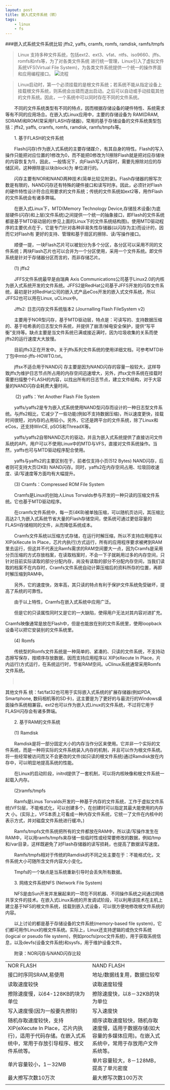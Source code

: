```yaml
---
layout: post
title: 嵌入式文件系统（转）
tags:
    - linux
    - fs
---
```


###嵌入式系统文件系统比较 jffs2, yaffs, cramfs, romfs, ramdisk, ramfs/tmpfs
    

>Linux 支持多种文件系统，包括ext2、ext3、vfat、ntfs、iso9660、jffs、romfs和nfs等，为了对各类文件系统 进行统一管理，Linux引入了虚拟文件系统VFS(Virtual File System)，为各类文件系统提供一个统一的操作界面和应用编程接口。
![流程](/lazycat/05/1223.png)


>Linux启动时，第一个必须挂载的是根文件系统；若系统不能从指定设备上挂载根文件系统，则系统会出错而退出启动。之后可以自动或手动挂载其他的文件系统。因此，一个系统中可以同时存在不同的文件系统。

>
　　不同的文件系统类型有不同的特点，因而根据存储设备的硬件特性、系统需求等有不同的应用场合。在嵌入式Linux应用中，主要的存储设备为 RAM(DRAM, SDRAM)和ROM(常采用FLASH存储器)，常用的基于存储设备的文件系统类型包括：jffs2, yaffs, cramfs, romfs, ramdisk, ramfs/tmpfs等。

>
　　1. 基于FLASH的文件系统
>
　　Flash(闪存)作为嵌入式系统的主要存储媒介，有其自身的特性。Flash的写入操作只能把对应位置的1修改为0，而不能把0修改为1(擦除Flash就是把对应存储块的内容恢复为1)，因此，一般情况下，向Flash写入内容时，需要先擦除对应的存储区间，这种擦除是以块(block)为 单位进行的。
>
　　闪存主要有NOR和NAND两种技术(简单比较见附录)。Flash存储器的擦写次数是有限的，NAND闪存还有特殊的硬件接口和读写时序。因此，必须针对Flash的硬件特性设计符合应用要求的文件系统；传统的文件系统如ext2等，用作Flash的文件系统会有诸多弊端。
>
　　在嵌入式Linux下，MTD(Memory Technology Device,存储技术设备)为底层硬件(闪存)和上层(文件系统)之间提供一个统一的抽象接口，即Flash的文件系统都是基于MTD驱动层的(参见上面的Linux下的文件系统结构图)。使用MTD驱动程序的主要优点在于，它是专门针对各种非易失性存储器(以闪存为主)而设计的，因而它对Flash有 更好的支持、管理和基于扇区的擦除、读/写操作接口。
>
　　顺便一提，一块Flash芯片可以被划分为多个分区，各分区可以采用不同的文件系统；两块Flash芯片也可以合并为一个分区使用，采用一个文件系统。即文件系统是针对于存储器分区而言的，而非存储芯片。
>
　　(1) jffs2
>
　　JFFS文件系统最早是由瑞典 Axis Communications公司基于Linux2.0的内核为嵌入式系统开发的文件系统。JFFS2是RedHat公司基于JFFS开发的闪存文件系统，最初是针对RedHat公司的嵌入式产品eCos开发的嵌入式文件系统，所以JFFS2也可以用在Linux, uCLinux中。
>
　　Jffs2: 日志闪存文件系统版本2 (Journalling Flash FileSystem v2)
>
　　主要用于NOR型闪存，基于MTD驱动层，特点是：可读写的、支持数据压缩的、基于哈希表的日志型文件系统，并提供了崩溃/掉电安全保护，提供“写平衡”支持等。缺点主要是当文件系统已满或接近满时，因为垃圾收集的关系而使jffs2的运行速度大大放慢。
>
　　目前jffs3正在开发中。关于jffs系列文件系统的使用详细文档，可参考MTD补丁包中mtd-jffs-HOWTO.txt。
>
　　jffsx不适合用于NAND闪 存主要是因为NAND闪存的容量一般较大，这样导致jffs为维护日志节点所占用的内存空间迅速增大，另外，jffsx文件系统在挂载时需要扫描整个FLASH的内容，以找出所有的日志节点，建立文件结构，对于大容量的NAND闪存会耗费大量时间。
>
>
>
　　 (2) yaffs：Yet Another Flash File System
>
　　yaffs/yaffs2是专为嵌入式系统使用NAND型闪存而设计的一种日志型文件系统。与jffs2相比，它减少了一些功能(例如不支持数据压缩)，所以速度更快，挂载时间很短，对内存的占用较小。另外，它还是跨平台的文件系统，除了Linux和eCos，还支持WinCE, pSOS和ThreadX等。
>
　　yaffs/yaffs2自带NAND芯片的驱动，并且为嵌入式系统提供了直接访问文件系统的API，用户可以不使用Linux中的MTD与VFS，直接对文件系统操作。当然，yaffs也可与MTD驱动程序配合使用。
>
　　yaffs与yaffs2的主要区别在于，前者仅支持小页(512 Bytes) NAND闪存，后者则可支持大页(2KB) NAND闪存。同时，yaffs2在内存空间占用、垃圾回收速度、读/写速度等方面均有大幅提升。
>
 
>
　　(3) Cramfs：Compressed ROM File System
>
　　Cramfs是Linux的创始人Linus Torvalds参与开发的一种只读的压缩文件系统。它也基于MTD驱动程序。
>
　　在cramfs文件系统中，每一页(4KB)被单独压缩，可以随机页访问，其压缩比高达2:1,为嵌入式系统节省大量的Flash存储空间，使系统可通过更低容量的FLASH存储相同的文件，从而降低系统成本。
>
　　Cramfs文件系统以压缩方式存储，在运行时解压缩，所以不支持应用程序以XIP(eXecute In Place，芯片内执行)方式运行，所有的应用程序要求被拷到RAM里去运行，但这并不代表比Ramfs需求的RAM空间要大一点，因为Cramfs是采用分页压缩的方式存放档案，在读取档案时，不会一下子就耗用过多的内存空间，只针对目前实际读取的部分分配内存，尚没有读取的部分不分配内存空间，当我们读取的档案不在内存时，Cramfs文件系统自动计算压缩后的资料所存的位置，再即时解压缩到RAM中。
>
　　另外，它的速度快，效率高，其只读的特点有利于保护文件系统免受破坏，提高了系统的可靠性。
>
　　由于以上特性，Cramfs在嵌入式系统中应用广泛。
>
　　但是它的只读属性同时又是它的一大缺陷，使得用户无法对其内容对进扩充。
>
Cramfs映像通常是放在Flash中，但是也能放在别的文件系统里，使用loopback 设备可以把它安装别的文件系统里。
>
>
>
　　(4) Romfs
>
　　传统型的Romfs文件系统是一种简单的、紧凑的、只读的文件系统，不支持动态擦写保存，按顺序存放数据，因而支持应用程序以 XIP(eXecute In Place，片内运行)方式运行，在系统运行时，节省RAM空间。uClinux系统通常采用Romfs文件系统。
>
>　　
>
其他文件系 统：fat/fat32也可用于实际嵌入式系统的扩展存储器(例如PDA, Smartphone, 数码相机等的SD卡)，这主要是为了更好的与最流行的Windows桌面操作系统相兼容。ext2也可以作为嵌入式Linux的文件系统，不过将它用于 FLASH闪存会有诸多弊端。
>
>
>
　　2. 基于RAM的文件系统
>
　　(1) Ramdisk
>
　　Ramdisk是将一部分固定大小的内存当作分区来使用。它并非一个实际的文件系统，而是一种将实际的文件系统装入内存的机制，并且可以作为根文件系统。将一些经常被访问而又不会更改的文件(如只读的根文件系统)通过Ramdisk放在内存中，可以明显地提高系统的性能。
>
　　在Linux的启动阶段，initrd提供了一套机制，可以将内核映像和根文件系统一起载入内存。
>
　　(2)ramfs/tmpfs
>
　　Ramfs是Linus Torvalds开发的一种基于内存的文件系统，工作于虚拟文件系统(VFS)层，不能格式化，可以创建多个，在创建时可以指定其最大能使用的内存大 小。(实际上，VFS本质上可看成一种内存文件系统，它统一了文件在内核中的表示方式，并对磁盘文件系统进行缓冲。)
>
　　Ramfs/tmpfs文件系统把所有的文件都放在RAM中，所以读/写操作发生在RAM中，可以用ramfs/tmpfs来存储一些临时性或经常要修改的数据，例如/tmp和/var目录，这样既避免了对Flash存储器的读写损耗，也提高了数据读写速度。
>
　　Ramfs/tmpfs相对于传统的Ramdisk的不同之处主要在于：不能格式化，文件系统大小可随所含文件内容大小变化。
>
　　Tmpfs的一个缺点是当系统重新引导时会丢失所有数据。
>
　　3. 网络文件系统NFS (Network File System)
>
　　NFS是由Sun开发并发展起来的一项在不同机器、不同操作系统之间通过网络共享文件的技术。在嵌入式Linux系统的开发调试阶段，可以利用该技术在主机上建立基于NFS的根文件系统，挂载到嵌入式设备，可以很方便地修改根文件系统的内容。
>
>
>
　　以上讨论的都是基于存储设备的文件系统(memory-based file system)，它们都可用作Linux的根文件系统。实际上，Linux还支持逻辑的或伪文件系统(logical or pseudo file system)，例如procfs(proc文件系统)，用于获取系统信息，以及devfs(设备文件系统)和sysfs，用于维护设备文件。
>
>
>
　　附录：NOR闪存与NAND闪存比较

<table>
   <tr>
      <td>NOR FLASH</td>
      <td>NAND FLASH</td>
   </tr>
   <tr>
      <td>接口时序同SRAM,易使用</td>
      <td>地址/数据线复用，数据位较窄</td>
   </tr>
   <tr>
      <td>读取速度较快</td>
      <td>读取速度较慢</td>
   </tr>
   <tr>
      <td>擦除速度慢，以64-128KB的块为单位</td>
      <td>擦除速度快，以8－32KB的块为单位</td>
   </tr>
   <tr>
      <td>写入速度慢(因为一般要先擦除)</td>
      <td>写入速度快</td>
   </tr>
   <tr>
      <td>随机存取速度较快，支持XIP(eXecute In Place，芯片内执行)，适用于代码存储。在嵌入式系统中，常用于存放引导程序、根文件系统等。</td>
      <td>顺序读取速度较快，随机存取速度慢，适用于数据存储(如大容量的多媒体应用)。在嵌入式系统中，常用于存放用户文件系统等。</td>
   </tr>
   <tr>
      <td>单片容量较小，1－32MB</td>
      <td>单片容量较大，8－128MB，提高了单元密度</td>
   </tr>
   <tr>
      <td>最大擦写次数10万次</td>
      <td>最大擦写次数100万次</td>
   </tr>
   <tr>
      <td></td>
   </tr>
</table>
